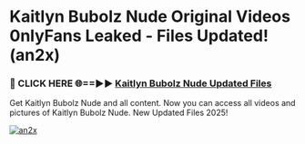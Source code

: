 # Kaitlyn Bubolz Nude Original Videos 0nlyFans Leaked - Files Updated! (an2x)

<h3>🔴 CLICK HERE 🌐==►► <a href="https://tinyurl.com/52m3yx9h" rel="nofollow">Kaitlyn Bubolz Nude Updated Files</a></h3>

Get Kaitlyn Bubolz Nude and all content. Now you can access all videos and pictures of Kaitlyn Bubolz Nude. New Updated Files 2025!

[![an2x](https://i.imgur.com/TnHtlc8.gif)](https://tinyurl.com/52m3yx9h)

